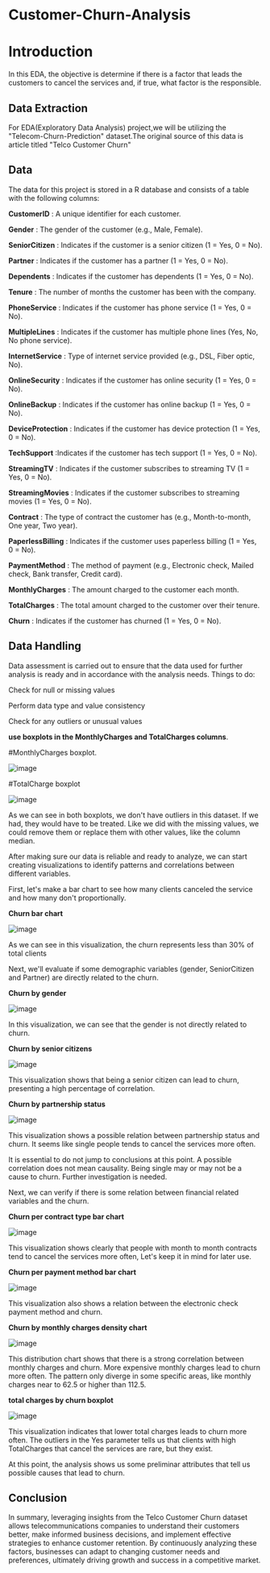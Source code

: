 # Customer-Churn-Analysis
# Introduction
In this EDA, the objective is determine if there is a factor that leads the customers to cancel the services and, if true, what factor is the responsible.

## **Data Extraction**
For EDA(Exploratory Data Analysis) project,we will be utilizing the "Telecom-Churn-Prediction" dataset.The original source of this data is article titled "Telco Customer Churn"



## **Data**
The data for this project is stored in a R database and consists of a table with the following columns:

**CustomerID** :	A unique identifier for each customer.

**Gender** :	The gender of the customer (e.g., Male, Female).

**SeniorCitizen** :	Indicates if the customer is a senior citizen (1 = Yes, 0 = No).

**Partner** :	Indicates if the customer has a partner (1 = Yes, 0 = No).

**Dependents** :	Indicates if the customer has dependents (1 = Yes, 0 = No).

**Tenure** : 	The number of months the customer has been with the company.

**PhoneService** :	Indicates if the customer has phone service (1 = Yes, 0 = No).

**MultipleLines** :	Indicates if the customer has multiple phone lines (Yes, No, No phone service).

**InternetService** :	Type of internet service provided (e.g., DSL, Fiber optic, No).

**OnlineSecurity** :	Indicates if the customer has online security (1 = Yes, 0 = No).

**OnlineBackup** :	Indicates if the customer has online backup (1 = Yes, 0 = No).

**DeviceProtection** :	Indicates if the customer has device protection (1 = Yes, 0 = No).

**TechSupport** :Indicates if the customer has tech support (1 = Yes, 0 = No).

**StreamingTV** :	Indicates if the customer subscribes to streaming TV (1 = Yes, 0 = No).

**StreamingMovies** :	Indicates if the customer subscribes to streaming movies (1 = Yes, 0 = No).

**Contract** :	The type of contract the customer has (e.g., Month-to-month, One year, Two year).

**PaperlessBilling** :	Indicates if the customer uses paperless billing (1 = Yes, 0 = No).

**PaymentMethod** :	The method of payment (e.g., Electronic check, Mailed check, Bank transfer, Credit card).

**MonthlyCharges** :	The amount charged to the customer each month.

**TotalCharges** :	The total amount charged to the customer over their tenure.

**Churn** :	Indicates if the customer has churned (1 = Yes, 0 = No).

## **Data Handling**
Data assessment is carried out to ensure that the data used for further analysis is ready and in accordance with the analysis needs. Things to do:


Check for null ​​or missing values

Perform data type and value consistency

Check for any outliers or unusual values

 **use boxplots in the MonthlyCharges and TotalCharges columns**.

 #MonthlyCharges boxplot.


![image](https://github.com/user-attachments/assets/5c61de4d-9d65-4821-8f8e-69ddab5f090b)

 #TotalCharge boxplot

![image](https://github.com/user-attachments/assets/a4a730f6-9bcf-483e-8703-4413ca336b5f)

As we can see in both boxplots, we don't have outliers in this dataset. If we had, they would have to be treated. Like we did with the missing values, we could remove them or replace them with other values, like the column median.

After making sure our data is reliable and ready to analyze, we can start creating visualizations to identify patterns and correlations between different variables.

First, let's make a bar chart to see how many clients canceled the service and how many don't proportionally.

**Churn bar chart**

![image](https://github.com/user-attachments/assets/85f983e1-9c8a-4c1f-963c-f16ae7e99b76)


As we can see in this visualization, the churn represents less than 30% of total clients

Next, we'll evaluate if some demographic variables (gender, SeniorCitizen and Partner) are directly related to the churn.

**Churn by gender**

![image](https://github.com/user-attachments/assets/25ced8f5-0fb4-455d-932c-c6664979b40a)

In this visualization, we can see that the gender is not directly related to churn.

**Churn by senior citizens**

![image](https://github.com/user-attachments/assets/b1c0aa1f-2914-448b-acfa-ccf918d87ad0)

This visualization shows that being a senior citizen can lead to churn, presenting a high percentage of correlation.


**Churn by partnership status**

![image](https://github.com/user-attachments/assets/cf92c3d6-3825-4efd-86bf-84f3b8d7685e)



This visualization shows a possible relation between partnership status and churn. It seems like single people tends to cancel the services more often.

It is essential to do not jump to conclusions at this point. A possible correlation does not mean causality. Being single may or may not be a cause to churn. Further investigation is needed.

Next, we can verify if there is some relation between financial related variables and the churn.

**Churn per contract type bar chart**


![image](https://github.com/user-attachments/assets/88b3587f-79ef-42a4-8403-9082135f2f93)

This visualization shows clearly that people with month to month contracts tend to cancel the services more often, Let's keep it in mind for later use.


**Churn per payment method bar chart**

![image](https://github.com/user-attachments/assets/e5e66f97-0e6a-4c6c-a658-67423fd97bb2)

This visualization also shows a relation between the electronic check payment method and churn.

**Churn by monthly charges density chart**

![image](https://github.com/user-attachments/assets/6b401acc-d514-43d5-982d-ae003cf14c75)

This distribution chart shows that there is a strong correlation between monthly charges and churn. More expensive monthly charges lead to churn more often. The pattern only diverge in some specific areas, like monthly charges near to 62.5 or higher than 112.5.

**total charges by churn boxplot**

![image](https://github.com/user-attachments/assets/77f3a38c-0ad8-431d-aa20-f73619045a0b)


This visualization indicates that lower total charges leads to churn more often. The outliers in the Yes parameter tells us that clients with high TotalCharges that cancel the services are rare, but they exist.

At this point, the analysis shows us some preliminar attributes that tell us possible causes that lead to churn.

## **Conclusion**
In summary, leveraging insights from the Telco Customer Churn dataset allows telecommunications companies to understand their customers better, make informed business decisions, and implement effective strategies to enhance customer retention. By continuously analyzing these factors, businesses can adapt to changing customer needs and preferences, ultimately driving growth and success in a competitive market.
